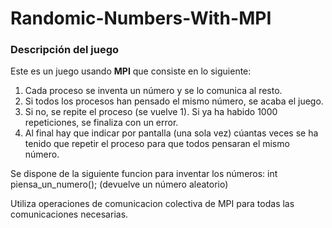 # Randomic-Numbers-With-MPI

### Descripción del juego
Este es un juego usando **MPI** que consiste en lo siguiente:

1. Cada proceso se inventa un número y se lo comunica al resto.
2. Si todos los procesos han pensado el mismo número, se acaba el juego.
3. Si no, se repite el proceso (se vuelve 1). Si ya ha habido 1000 repeticiones, se finaliza con un error.
4. Al final hay que indicar por pantalla (una sola vez) cúantas veces se ha tenido que repetir el proceso para que todos pensaran el mismo número.

Se dispone de la siguiente funcion para inventar los números:
int piensa_un_numero(); (devuelve un número aleatorio)

Utiliza operaciones de comunicacion colectiva de MPI para todas las comunicaciones necesarias.
